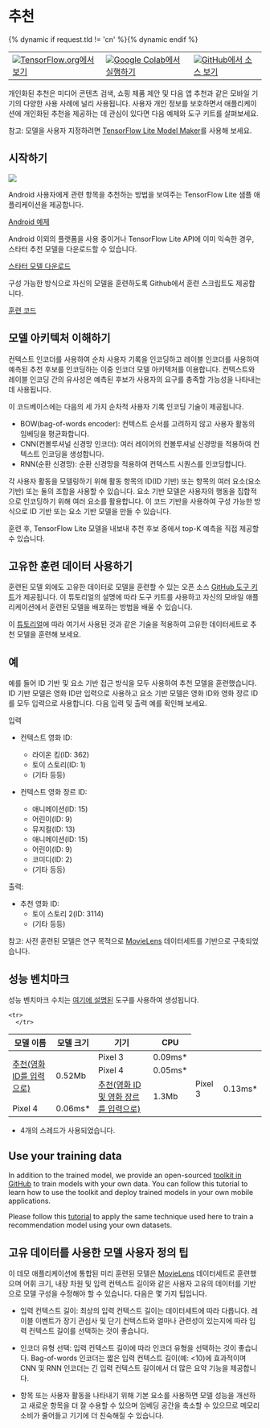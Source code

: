 # 추천

<table class="tfo-notebook-buttons" align="left">   <td>     <a target="_blank" href="https://www.tensorflow.org/lite/examples/recommendation/overview"><img src="https://www.tensorflow.org/images/tf_logo_32px.png">TensorFlow.org에서 보기</a>   </td>   {% dynamic if request.tld != 'cn' %}<td>     <a target="_blank" href="https://colab.research.google.com/github/tensorflow/examples/blob/master/lite/examples/recommendation/ml/ondevice_recommendation.ipynb"><img src="https://www.tensorflow.org/images/colab_logo_32px.png">Google Colab에서 실행하기</a>   </td>{% dynamic endif %}   <td>     <a target="_blank" href="https://github.com/tensorflow/examples/blob/master/lite/examples/recommendation/ml/ondevice_recommendation.ipynb"><img src="https://www.tensorflow.org/images/GitHub-Mark-32px.png">GitHub에서 소스 보기</a>   </td>
</table>

개인화된 추천은 미디어 콘텐츠 검색, 쇼핑 제품 제안 및 다음 앱 추천과 같은 모바일 기기의 다양한 사용 사례에 널리 사용됩니다. 사용자 개인 정보를 보호하면서 애플리케이션에 개인화된 추천을 제공하는 데 관심이 있다면 다음 예제와 도구 키트를 살펴보세요.

참고: 모델을 사용자 지정하려면 [TensorFlow Lite Model Maker](https://www.tensorflow.org/lite/guide/model_maker)를 사용해 보세요.

## 시작하기


<img src="images/screenshot.gif" class="attempt-right" style="max-width: 300px">

Android 사용자에게 관련 항목을 추천하는 방법을 보여주는 TensorFlow Lite 샘플 애플리케이션을 제공합니다.

<a class="button button-primary" href="https://github.com/tensorflow/examples/tree/master/lite/examples/recommendation/android">Android 예제</a>

Android 이외의 플랫폼을 사용 중이거나 TensorFlow Lite API에 이미 익숙한 경우, 스타터 추천 모델을 다운로드할 수 있습니다.

<a class="button button-primary" href="https://storage.googleapis.com/download.tensorflow.org/models/tflite/recommendation/20200720/recommendation.tar.gz">스타터 모델 다운로드</a>

구성 가능한 방식으로 자신의 모델을 훈련하도록 Github에서 훈련 스크립트도 제공합니다.

<a class="button button-primary" href="https://github.com/tensorflow/examples/tree/master/lite/examples/recommendation/ml">훈련 코드</a>

## 모델 아키텍처 이해하기

컨텍스트 인코더를 사용하여 순차 사용자 기록을 인코딩하고 레이블 인코더를 사용하여 예측된 추천 후보를 인코딩하는 이중 인코더 모델 아키텍처를 이용합니다. 컨텍스트와 레이블 인코딩 간의 유사성은 예측된 후보가 사용자의 요구를 충족할 가능성을 나타내는 데 사용됩니다.

이 코드베이스에는 다음의 세 가지 순차적 사용자 기록 인코딩 기술이 제공됩니다.

- BOW(bag-of-words encoder): 컨텍스트 순서를 고려하지 않고 사용자 활동의 임베딩을 평균화합니다.
- CNN(컨볼루셔널 신경망 인코더): 여러 레이어의 컨볼루셔널 신경망을 적용하여 컨텍스트 인코딩을 생성합니다.
- RNN(순환 신경망): 순환 신경망을 적용하여 컨텍스트 시퀀스를 인코딩합니다.

각 사용자 활동을 모델링하기 위해 활동 항목의 ID(ID 기반) 또는 항목의 여러 요소(요소 기반) 또는 둘의 조합을 사용할 수 있습니다. 요소 기반 모델은 사용자의 행동을 집합적으로 인코딩하기 위해 여러 요소를 활용합니다. 이 코드 기반을 사용하여 구성 가능한 방식으로 ID 기반 또는 요소 기반 모델을 만들 수 있습니다.

훈련 후, TensorFlow Lite 모델을 내보내 추천 후보 중에서 top-K 예측을 직접 제공할 수 있습니다.

## 고유한 훈련 데이터 사용하기

훈련된 모델 외에도 고유한 데이터로 모델을 훈련할 수 있는 오픈 소스 [GitHub 도구 키트](https://github.com/tensorflow/examples/tree/master/lite/examples/recommendation/ml)가 제공됩니다. 이 튜토리얼의 설명에 따라 도구 키트를 사용하고 자신의 모바일 애플리케이션에서 훈련된 모델을 배포하는 방법을 배울 수 있습니다.

이 [튜토리얼](https://github.com/tensorflow/examples/tree/master/lite/examples/recommendation/ml/ondevice_recommendation.ipynb)에 따라 여기서 사용된 것과 같은 기술을 적용하여 고유한 데이터세트로 추천 모델을 훈련해 보세요.

## 예

예를 들어 ID 기반 및 요소 기반 접근 방식을 모두 사용하여 추천 모델을 훈련했습니다. ID 기반 모델은 영화 ID만 입력으로 사용하고 요소 기반 모델은 영화 ID와 영화 장르 ID를 모두 입력으로 사용합니다. 다음 입력 및 출력 예를 확인해 보세요.

입력

- 컨텍스트 영화 ID:

    - 라이온 킹(ID: 362)
    - 토이 스토리(ID: 1)
    - (기타 등등)

- 컨텍스트 영화 장르 ID:

    - 애니메이션(ID: 15)
    - 어린이(ID: 9)
    - 뮤지컬(ID: 13)
    - 애니메이션(ID: 15)
    - 어린이(ID: 9)
    - 코미디(ID: 2)
    - (기타 등등)

출력:

- 추천 영화 ID:
    - 토이 스토리 2(ID: 3114)
    - (기타 등등)

참고: 사전 훈련된 모델은 연구 목적으로 [MovieLens](https://grouplens.org/datasets/movielens/1m/) 데이터세트를 기반으로 구축되었습니다.

## 성능 벤치마크

성능 벤치마크 수치는 [여기에 설명된](https://www.tensorflow.org/lite/performance/benchmarks) 도구를 사용하여 생성됩니다.

<table>
  <thead>
    <tr>
      <th>모델 이름</th>
      <th>모델 크기</th>
      <th>기기</th>
      <th>CPU</th>
    </tr>
  </thead>
  <tbody>
    <tr>
      </tr>
<tr>
        <td rowspan="3"><a href="https://storage.googleapis.com/download.tensorflow.org/models/tflite/recommendation/20200720/model.tar.gz">추천(영화 ID를 입력으로)</a></td>
        <td rowspan="3">0.52Mb</td>
        <td>Pixel 3</td>
        <td>0.09ms*</td>
      </tr>
       <tr>
         <td>Pixel 4</td>
        <td>0.05ms*</td>
      </tr>
    
    <tr>
      </tr>
<tr>
        <td rowspan="3"><a href="https://storage.googleapis.com/download.tensorflow.org/models/tflite/recommendation/20210317/recommendation_cnn_i10i32o100.tflite">추천(영화 ID 및 영화 장르를 입력으로)</a></td>
        <td rowspan="3">           1.3Mb</td>
        <td>Pixel 3</td>
        <td>0.13ms*</td>
      </tr>
       <tr>
         <td>Pixel 4 </td>
        <td>0.06ms*</td>
      </tr>
    
  </tbody>
</table>

* 4개의 스레드가 사용되었습니다.

## Use your training data

In addition to the trained model, we provide an open-sourced [toolkit in GitHub](https://github.com/tensorflow/examples/tree/master/lite/examples/recommendation/ml) to train models with your own data. You can follow this tutorial to learn how to use the toolkit and deploy trained models in your own mobile applications.

Please follow this [tutorial](https://github.com/tensorflow/examples/tree/master/lite/examples/recommendation/ml/ondevice_recommendation.ipynb) to apply the same technique used here to train a recommendation model using your own datasets.

## 고유 데이터를 사용한 모델 사용자 정의 팁

이 데모 애플리케이션에 통합된 미리 훈련된 모델은 [MovieLens](https://grouplens.org/datasets/movielens/1m/) 데이터세트로 훈련했으며 어휘 크기, 내장 차원 및 입력 컨텍스트 길이와 같은 사용자 고유의 데이터를 기반으로 모델 구성을 수정해야 할 수 있습니다. 다음은 몇 가지 팁입니다.

- 입력 컨텍스트 길이: 최상의 입력 컨텍스트 길이는 데이터세트에 따라 다릅니다. 레이블 이벤트가 장기 관심사 및 단기 컨텍스트와 얼마나 관련성이 있는지에 따라 입력 컨텍스트 길이를 선택하는 것이 좋습니다.

- 인코더 유형 선택: 입력 컨텍스트 길이에 따라 인코더 유형을 선택하는 것이 좋습니다. Bag-of-words 인코더는 짧은 입력 컨텍스트 길이(예: &lt;10)에 효과적이며 CNN 및 RNN 인코더는 긴 입력 컨텍스트 길이에서 더 많은 요약 기능을 제공합니다.

- 항목 또는 사용자 활동을 나타내기 위해 기본 요소를 사용하면 모델 성능을 개선하고 새로운 항목을 더 잘 수용할 수 있으며 임베딩 공간을 축소할 수 있으므로 메모리 소비가 줄어들고 기기에 더 친숙해질 수 있습니다.
